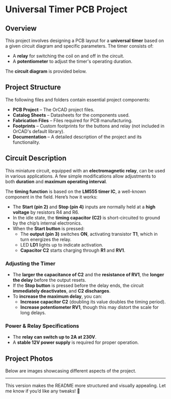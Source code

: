 # Universal Timer PCB Project  

## Overview  
This project involves designing a PCB layout for a **universal timer** based on a given circuit diagram and specific parameters. The timer consists of:  
- A **relay** for switching the coil on and off in the circuit.  
- A **potentiometer** to adjust the timer's operating duration.  

The **circuit diagram** is provided below.  

## Project Structure  
The following files and folders contain essential project components:  
- **PCB Project** – The OrCAD project files.  
- **Catalog Sheets** – Datasheets for the components used.  
- **Fabrication Files** – Files required for PCB manufacturing.  
- **Footprints** – Custom footprints for the buttons and relay (not included in OrCAD's default library).  
- **Documentation** – A detailed description of the project and its functionality.  

## Circuit Description  
This miniature circuit, equipped with an **electromagnetic relay**, can be used in various applications. A few simple modifications allow adjustments to both **duration** and **maximum operating interval**.  

The **timing function** is based on the **LM555 timer IC**, a well-known component in the field. Here’s how it works:  
- The **Start (pin 2)** and **Stop (pin 4)** inputs are normally held at a **high voltage** by resistors R4 and R6.  
- In the idle state, the **timing capacitor (C2)** is short-circuited to ground by the chip’s internal electronics.  
- When the **Start button** is pressed:  
  - The **output (pin 3)** switches **ON**, activating transistor **T1**, which in turn energizes the relay.  
  - LED **LD1** lights up to indicate activation.  
  - **Capacitor C2** starts charging through **R1** and **RV1**.  

### Adjusting the Timer  
- The **larger the capacitance of C2** and the **resistance of RV1**, the **longer the delay** before the output resets.  
- If the **Stop button** is pressed before the delay ends, the circuit **immediately deactivates**, and **C2 discharges**.  
- To **increase the maximum delay**, you can:  
  - **Increase capacitor C2** (doubling its value doubles the timing period).  
  - **Increase potentiometer RV1**, though this may distort the scale for long delays.  

### Power & Relay Specifications  
- The **relay can switch up to 2A at 230V**.  
- A **stable 12V power supply** is required for proper operation.  

## Project Photos  
Below are images showcasing different aspects of the project.  

---

This version makes the README more structured and visually appealing. Let me know if you’d like any tweaks! 🚀
